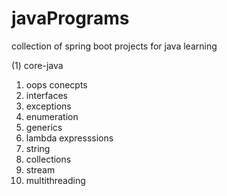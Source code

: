 # javaPrograms
collection of spring boot projects for java learning

(1) core-java
  1. oops conecpts
  2. interfaces
  3. exceptions
  4. enumeration
  5. generics
  6. lambda expresssions
  7. string
  8. collections
  9. stream
  10. multithreading  
